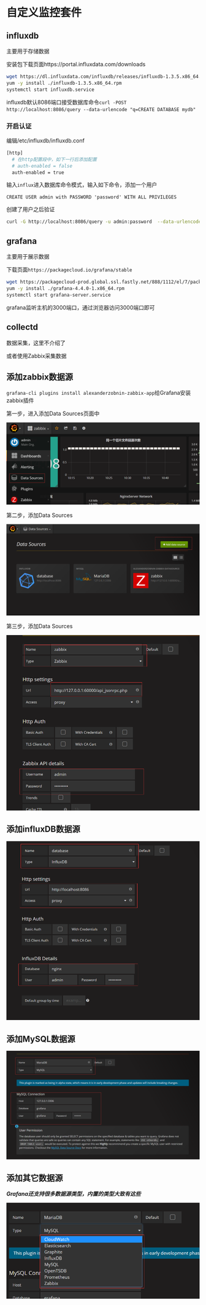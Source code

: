 # 自定义监控套件

## influxdb

主要用于存储数据

安装包下载页面https://portal.influxdata.com/downloads

```bash
wget https://dl.influxdata.com/influxdb/releases/influxdb-1.3.5.x86_64.rpm
yum -y install ./influxdb-1.3.5.x86_64.rpm
systemctl start influxdb.service
```

influxdb默认8086端口接受数据库命令`curl -POST http://localhost:8086/query --data-urlencode "q=CREATE DATABASE mydb"`

### 开启认证

编辑/etc/influxdb/influxdb.conf

```bash
[http]
  # 在http配置段中，如下一行后添加配置
  # auth-enabled = false
  auth-enabled = true
```

输入`influx`进入数据库命令模式，输入如下命令，添加一个用户

```mysql
CREATE USER admin with PASSWORD 'password' WITH ALL PRIVILEGES
```

创建了用户之后验证

```bash
curl -G http://localhost:8086/query -u admin:password  --data-urlencode "q=SHOW DATABASES"
```

## grafana

主要用于展示数据

下载页面`https://packagecloud.io/grafana/stable`

```bash
wget https://packagecloud-prod.global.ssl.fastly.net/888/1112/el/7/package_files/229023.rpm?t=1504077159_328f7590eafe5aa0f59759ba4f3f0a6ca383c00e
yum -y install ./grafana-4.4.0-1.x86_64.rpm
systemctl start grafana-server.service
```

grafana监听主机的3000端口，通过浏览器访问3000端口即可

## collectd

数据采集，这里不介绍了

或者使用Zabbix采集数据

## 添加zabbix数据源

`grafana-cli plugins install alexanderzobnin-zabbix-app`给Grafana安装zabbix插件

第一步，进入添加Data Sources页面中

![](datasources1.png)

第二步，添加Data Sources

![](datasources2.png)

第三步，添加Data Sources

![](datasources3.png)

## 添加influxDB数据源

![](datasources4.png)

## 添加MySQL数据源

![](datasources5.png)

## 添加其它数据源

***Grafana还支持很多数据源类型，内置的类型大致有这些***

![](datasources6.png)